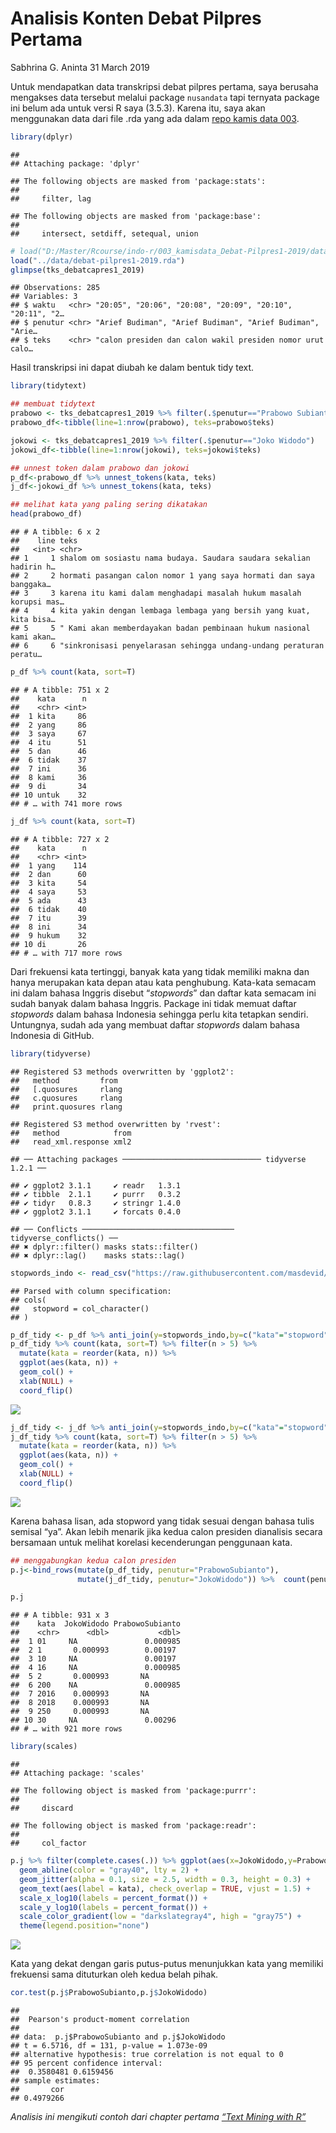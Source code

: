 Analisis Konten Debat Pilpres Pertama
================
Sabhrina G. Aninta
31 March 2019

Untuk mendapatkan data transkripsi debat pilpres pertama, saya berusaha
mengakses data tersebut melalui package `nusandata` tapi ternyata
package ini belum ada untuk versi R saya (3.5.3). Karena itu, saya akan
menggunakan data dari file .rda yang ada dalam [repo kamis
data 003](https://github.com/indo-r/003_kamisdata_Debat-Pilpres1-2019).

``` r
library(dplyr)
```

    ## 
    ## Attaching package: 'dplyr'

    ## The following objects are masked from 'package:stats':
    ## 
    ##     filter, lag

    ## The following objects are masked from 'package:base':
    ## 
    ##     intersect, setdiff, setequal, union

``` r
# load("D:/Master/Rcourse/indo-r/003_kamisdata_Debat-Pilpres1-2019/data/debat-pilpres1-2019.rda")
load("../data/debat-pilpres1-2019.rda")
glimpse(tks_debatcapres1_2019)
```

    ## Observations: 285
    ## Variables: 3
    ## $ waktu   <chr> "20:05", "20:06", "20:08", "20:09", "20:10", "20:11", "2…
    ## $ penutur <chr> "Arief Budiman", "Arief Budiman", "Arief Budiman", "Arie…
    ## $ teks    <chr> "calon presiden dan calon wakil presiden nomor urut calo…

Hasil transkripsi ini dapat diubah ke dalam bentuk tidy text.

``` r
library(tidytext)

## membuat tidytext
prabowo <- tks_debatcapres1_2019 %>% filter(.$penutur=="Prabowo Subianto")
prabowo_df<-tibble(line=1:nrow(prabowo), teks=prabowo$teks)

jokowi <- tks_debatcapres1_2019 %>% filter(.$penutur=="Joko Widodo")
jokowi_df<-tibble(line=1:nrow(jokowi), teks=jokowi$teks)

## unnest token dalam prabowo dan jokowi
p_df<-prabowo_df %>% unnest_tokens(kata, teks)
j_df<-jokowi_df %>% unnest_tokens(kata, teks)

## melihat kata yang paling sering dikatakan
head(prabowo_df)
```

    ## # A tibble: 6 x 2
    ##    line teks                                                               
    ##   <int> <chr>                                                              
    ## 1     1 shalom om sosiastu nama budaya. Saudara saudara sekalian hadirin h…
    ## 2     2 hormati pasangan calon nomor 1 yang saya hormati dan saya banggaka…
    ## 3     3 karena itu kami dalam menghadapi masalah hukum masalah korupsi mas…
    ## 4     4 kita yakin dengan lembaga lembaga yang bersih yang kuat, kita bisa…
    ## 5     5 " Kami akan memberdayakan badan pembinaan hukum nasional kami akan…
    ## 6     6 "sinkronisasi penyelarasan sehingga undang-undang peraturan peratu…

``` r
p_df %>% count(kata, sort=T)
```

    ## # A tibble: 751 x 2
    ##    kata      n
    ##    <chr> <int>
    ##  1 kita     86
    ##  2 yang     86
    ##  3 saya     67
    ##  4 itu      51
    ##  5 dan      46
    ##  6 tidak    37
    ##  7 ini      36
    ##  8 kami     36
    ##  9 di       34
    ## 10 untuk    32
    ## # … with 741 more rows

``` r
j_df %>% count(kata, sort=T)
```

    ## # A tibble: 727 x 2
    ##    kata      n
    ##    <chr> <int>
    ##  1 yang    114
    ##  2 dan      60
    ##  3 kita     54
    ##  4 saya     53
    ##  5 ada      43
    ##  6 tidak    40
    ##  7 itu      39
    ##  8 ini      34
    ##  9 hukum    32
    ## 10 di       26
    ## # … with 717 more rows

Dari frekuensi kata tertinggi, banyak kata yang tidak memiliki makna dan
hanya merupakan kata depan atau kata penghubung. Kata-kata semacam ini
dalam bahasa Inggris disebut “*stopwords*” dan daftar kata semacam ini
sudah banyak dalam bahasa Inggris. Package ini tidak memuat daftar
*stopwords* dalam bahasa Indonesia sehingga perlu kita tetapkan sendiri.
Untungnya, sudah ada yang membuat daftar *stopwords* dalam bahasa
Indonesia di GitHub.

``` r
library(tidyverse)
```

    ## Registered S3 methods overwritten by 'ggplot2':
    ##   method         from 
    ##   [.quosures     rlang
    ##   c.quosures     rlang
    ##   print.quosures rlang

    ## Registered S3 method overwritten by 'rvest':
    ##   method            from
    ##   read_xml.response xml2

    ## ── Attaching packages ─────────────────────────────── tidyverse 1.2.1 ──

    ## ✔ ggplot2 3.1.1     ✔ readr   1.3.1
    ## ✔ tibble  2.1.1     ✔ purrr   0.3.2
    ## ✔ tidyr   0.8.3     ✔ stringr 1.4.0
    ## ✔ ggplot2 3.1.1     ✔ forcats 0.4.0

    ## ── Conflicts ────────────────────────────────── tidyverse_conflicts() ──
    ## ✖ dplyr::filter() masks stats::filter()
    ## ✖ dplyr::lag()    masks stats::lag()

``` r
stopwords_indo <- read_csv("https://raw.githubusercontent.com/masdevid/ID-Stopwords/master/id.stopwords.02.01.2016.txt", col_names = "stopword")
```

    ## Parsed with column specification:
    ## cols(
    ##   stopword = col_character()
    ## )

``` r
p_df_tidy <- p_df %>% anti_join(y=stopwords_indo,by=c("kata"="stopword"))
p_df_tidy %>% count(kata, sort=T) %>% filter(n > 5) %>%
  mutate(kata = reorder(kata, n)) %>%
  ggplot(aes(kata, n)) +
  geom_col() +
  xlab(NULL) +
  coord_flip()
```

![](sabhrina-analisisKontenDebatI_files/figure-gfm/transkripBersih-1.png)<!-- -->

``` r
j_df_tidy <- j_df %>% anti_join(y=stopwords_indo,by=c("kata"="stopword"))
j_df_tidy %>% count(kata, sort=T) %>% filter(n > 5) %>%
  mutate(kata = reorder(kata, n)) %>%
  ggplot(aes(kata, n)) +
  geom_col() +
  xlab(NULL) +
  coord_flip()
```

![](sabhrina-analisisKontenDebatI_files/figure-gfm/transkripBersih-2.png)<!-- -->

Karena bahasa lisan, ada stopword yang tidak sesuai dengan bahasa tulis
semisal “ya”. Akan lebih menarik jika kedua calon presiden dianalisis
secara bersamaan untuk melihat korelasi kecenderungan penggunaan kata.

``` r
## menggabungkan kedua calon presiden
p.j<-bind_rows(mutate(p_df_tidy, penutur="PrabowoSubianto"),
               mutate(j_df_tidy, penutur="JokoWidodo")) %>%  count(penutur, kata) %>% group_by(penutur) %>%  mutate(proporsi = n / sum(n)) %>% select(-n) %>% spread(penutur,proporsi)

p.j
```

    ## # A tibble: 931 x 3
    ##    kata  JokoWidodo PrabowoSubianto
    ##    <chr>      <dbl>           <dbl>
    ##  1 01     NA               0.000985
    ##  2 1       0.000993        0.00197 
    ##  3 10     NA               0.00197 
    ##  4 16     NA               0.000985
    ##  5 2       0.000993       NA       
    ##  6 200    NA               0.000985
    ##  7 2016    0.000993       NA       
    ##  8 2018    0.000993       NA       
    ##  9 250     0.000993       NA       
    ## 10 30     NA               0.00296 
    ## # … with 921 more rows

``` r
library(scales)
```

    ## 
    ## Attaching package: 'scales'

    ## The following object is masked from 'package:purrr':
    ## 
    ##     discard

    ## The following object is masked from 'package:readr':
    ## 
    ##     col_factor

``` r
p.j %>% filter(complete.cases(.)) %>% ggplot(aes(x=JokoWidodo,y=PrabowoSubianto)) +
  geom_abline(color = "gray40", lty = 2) +
  geom_jitter(alpha = 0.1, size = 2.5, width = 0.3, height = 0.3) +
  geom_text(aes(label = kata), check_overlap = TRUE, vjust = 1.5) +
  scale_x_log10(labels = percent_format()) +
  scale_y_log10(labels = percent_format()) +
  scale_color_gradient(low = "darkslategray4", high = "gray75") +
  theme(legend.position="none")
```

![](sabhrina-analisisKontenDebatI_files/figure-gfm/analisisKedua-1.png)<!-- -->

Kata yang dekat dengan garis putus-putus menunjukkan kata yang memiliki
frekuensi sama dituturkan oleh kedua belah pihak.

``` r
cor.test(p.j$PrabowoSubianto,p.j$JokoWidodo)
```

    ## 
    ##  Pearson's product-moment correlation
    ## 
    ## data:  p.j$PrabowoSubianto and p.j$JokoWidodo
    ## t = 6.5716, df = 131, p-value = 1.073e-09
    ## alternative hypothesis: true correlation is not equal to 0
    ## 95 percent confidence interval:
    ##  0.3580481 0.6159456
    ## sample estimates:
    ##       cor 
    ## 0.4979266

*Analisis ini mengikuti contoh dari chapter pertama [“Text Mining with
R”](https://www.tidytextmining.com)*
